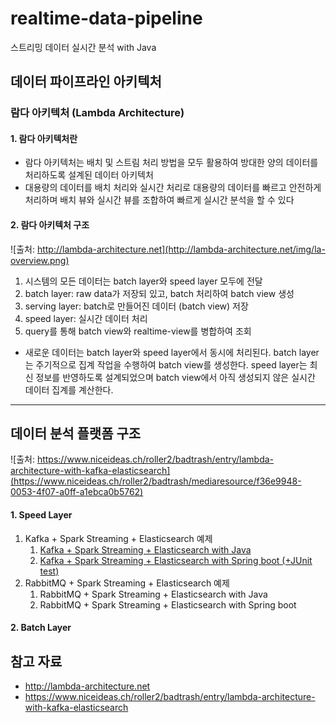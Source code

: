 # realtime-data-pipeline
스트리밍 데이터 실시간 분석 with Java

## 데이터 파이프라인 아키텍처
### 람다 아키텍처 (Lambda Architecture)

#### 1. 람다 아키텍처란
- 람다 아키텍처는 배치 및 스트림 처리 방법을 모두 활용하여 방대한 양의 데이터를 처리하도록 설계된 데이터 아키텍처
- 대용량의 데이터를 배치 처리와 실시간 처리로 대용량의 데이터를 빠르고 안전하게 처리하며 배치 뷰와 실시간 뷰를 조합하여 빠르게 실시간 분석을 할 수 있다

#### 2. 람다 아키텍처 구조
![출처: http://lambda-architecture.net](http://lambda-architecture.net/img/la-overview.png)
1. 시스템의 모든 데이터는 batch layer와 speed layer 모두에 전달
2. batch layer: raw data가 저장되 있고, batch 처리하여 batch view 생성
3. serving layer: batch로 만들어진 데이터 (batch view) 저장
4. speed layer: 실시간 데이터 처리
5. query를 통해 batch view와 realtime-view를 병합하여 조회
- 새로운 데이터는 batch layer와 speed layer에서 동시에 처리된다. batch layer는 주기적으로 집계 작업을 수행하여 batch view를 생성한다. speed layer는 최신 정보를 반영하도록 설계되었으며 batch view에서 아직 생성되지 않은 실시간 데이터 집계를 계산한다.

***

## 데이터 분석 플랫폼 구조
![출처: https://www.niceideas.ch/roller2/badtrash/entry/lambda-architecture-with-kafka-elasticsearch](https://www.niceideas.ch/roller2/badtrash/mediaresource/f36e9948-0053-4f07-a0ff-a1ebca0b5762)
#### 1. Speed Layer
1. Kafka + Spark Streaming + Elasticsearch 예제
    1. [Kafka + Spark Streaming + Elasticsearch with Java](https://github.com/Hyunhoo-Kwon/realtime-data-pipeline/tree/master/kafka-spark-es-java)
    2. [Kafka + Spark Streaming + Elasticsearch with Spring boot (+JUnit test)](https://github.com/Hyunhoo-Kwon/realtime-data-pipeline/tree/master/kafka-spark-es-spring)
2. RabbitMQ + Spark Streaming + Elasticsearch 예제
    1. RabbitMQ + Spark Streaming + Elasticsearch with Java
    2. RabbitMQ + Spark Streaming + Elasticsearch with Spring boot
#### 2. Batch Layer

## 참고 자료
- http://lambda-architecture.net
- https://www.niceideas.ch/roller2/badtrash/entry/lambda-architecture-with-kafka-elasticsearch
